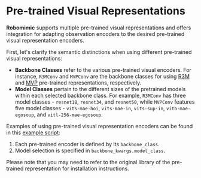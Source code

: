 # Pre-trained Visual Representations

**Robomimic** supports multiple pre-trained visual representations and offers integration for adapting observation encoders to the desired pre-trained visual representation encoders.

First, let's clarify the semantic distinctions when using different pre-trained visual representations:

- **Backbone Classes** refer to the various pre-trained visual encoders. For instance, `R3MConv` and `MVPConv` are the backbone classes for using [R3M](https://arxiv.org/abs/2203.12601) and [MVP](https://arxiv.org/abs/2203.06173) pre-trained representations, respectively.
- **Model Classes** pertain to the different sizes of the pretrained models within each selected backbone class. For example, `R3MConv` has three model classes - `resnet18`, `resnet34`, and `resnet50`, while `MVPConv` features five model classes - `vits-mae-hoi`, `vits-mae-in`, `vits-sup-in`, `vitb-mae-egosoup`, and `vitl-256-mae-egosoup`.

Examples of using pre-trained visual representation encoders can be found in this [example script](https://github.com/ARISE-Initiative/robomimic/blob/master/examples/train_bc_rnn.py#L137):
1. Each pre-trained encoder is defined by its `backbone_class`.
2. Model selection is specified in `backbone_kwargs.model_class`.

Please note that you may need to refer to the original library of the pre-trained representation for installation instructions.